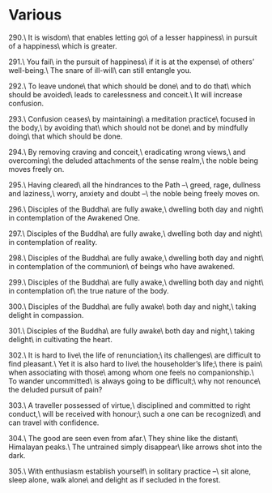 Various
=======

290.\\
It is wisdom\\
that enables letting go\\
of a lesser happiness\\
in pursuit of a happiness\\
which is greater.

291.\\
You fail\\
in the pursuit of happiness\\
if it is at the expense\\
of others’ well-being.\\
The snare of ill-will\\
can still entangle you.

292.\\
To leave undone\\
that which should be done\\
and to do that\\
which should be avoided\\
leads to carelessness and conceit.\\
It will increase confusion.

293.\\
Confusion ceases\\
by maintaining\\
a meditation practice\\
focused in the body,\\
by avoiding that\\
which should not be done\\
and by mindfully doing\\
that which should be done.

294.\\
By removing craving and conceit,\\
eradicating wrong views,\\
and overcoming\\
the deluded attachments of the sense realm,\\
the noble being moves freely on.

295.\\
Having cleared\\
all the hindrances to the Path –\\
greed, rage, dullness and laziness,\\
worry, anxiety and doubt –\\
the noble being freely moves on.

296.\\
Disciples of the Buddha\\
are fully awake,\\
dwelling both day and night\\
in contemplation of the Awakened One.

297.\\
Disciples of the Buddha\\
are fully awake,\\
dwelling both day and night\\
in contemplation of reality.

298.\\
Disciples of the Buddha\\
are fully awake,\\
dwelling both day and night\\
in contemplation of the communion\\
of beings who have awakened.

299.\\
Disciples of the Buddha\\
are fully awake,\\
dwelling both day and night\\
in contemplation of\\
the true nature of the body.

300.\\
Disciples of the Buddha\\
are fully awake\\
both day and night,\\
taking delight in compassion.

301.\\
Disciples of the Buddha\\
are fully awake\\
both day and night,\\
taking delight\\
in cultivating the heart.

302.\\
It is hard to live\\
the life of renunciation;\\
its challenges\\
are difficult to find pleasant.\\
Yet it is also hard to live\\
the householder’s life;\\
there is pain\\
when associating with those\\
among whom one feels no companionship.\\
To wander uncommitted\\
is always going to be difficult;\\
why not renounce\\
the deluded pursuit of pain?

303.\\
A traveller possessed of virtue,\\
disciplined and committed to right conduct,\\
will be received with honour;\\
such a one can be recognized\\
and can travel with confidence.

304.\\
The good are seen even from afar.\\
They shine like the distant\\
Himalayan peaks.\\
The untrained simply disappear\\
like arrows shot into the dark.

305.\\
With enthusiasm establish yourself\\
in solitary practice –\\
sit alone, sleep alone, walk alone\\
and delight as if secluded in the forest.
